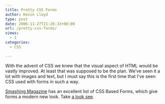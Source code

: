 ```yaml
---
title: Pretty CSS Forms
author: Kevin Lloyd
type: post
date: 2006-11-27T21:26:33+00:00
url: /pretty-css-forms/
views:
  - 1
categories:
  - CSS

---
```

<!--adsense-->With the advent of CSS we knew that the visual aspect of HTML would be vastly improved. At least that was supposed to be the plan. We&#8217;ve seen it a lot with images and text, but I must say this is the first time that I&#8217;ve seen CSS used with forms in such a way. 

[Smashing Magazine][1] has an excellent list of CSS Based Forms, which give forms a modern new look. Take [a look see][1].

 [1]: http://www.smashingmagazine.com/2006/11/11/css-based-forms-modern-solutions/